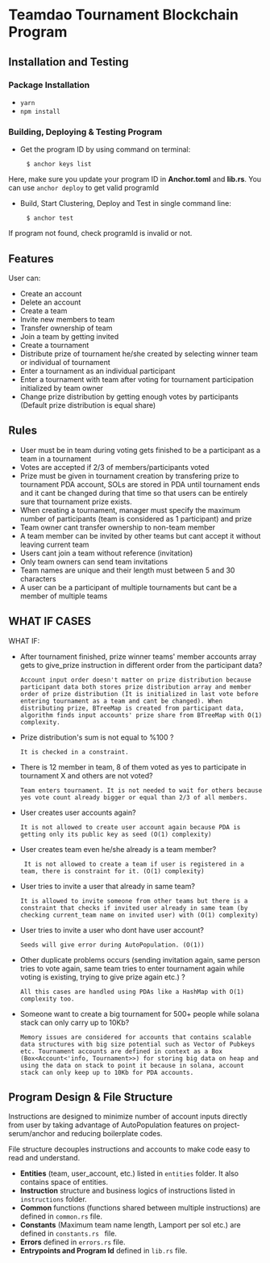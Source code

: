 # Teamdao Tournament Blockchain Program

## Installation and Testing

### Package Installation
- ``` yarn ```
- ``` npm install ```

### Building, Deploying & Testing Program
- Get the program ID by using command on terminal: 
``` 
     $ anchor keys list
```
Here, make sure you update your program ID in **Anchor.toml** and **lib.rs**. You can use ``` anchor deploy ``` to get valid programId

- Build, Start Clustering, Deploy and Test in single command line:
``` 
     $ anchor test
```
If program not found, check programId is invalid or not.


## Features

User can:
- Create an account
- Delete an account
- Create a team
- Invite new members to team
- Transfer ownership of team
- Join a team by getting invited
- Create a tournament
- Distribute prize of tournament he/she created by selecting winner team or individual of tournament
- Enter a tournament as an individual participant
- Enter a tournament with team after voting for tournament participation initialized by team owner
- Change prize distribution by getting enough votes by participants (Default prize distribution is equal share)

## Rules
- User must be in team during voting gets finished to be a participant as a team in a tournament
- Votes are accepted if 2/3 of members/participants voted
- Prize must be given in tournament creation by transfering prize to tournament PDA account, SOLs are stored in PDA until tournament ends and it cant be changed during that time so that users can be entirely sure that tournament prize exists.
- When creating a tournament, manager must specify the maximum number of participants (team is considered as 1 participant) and prize
- Team owner cant transfer ownership to non-team member
- A team member can be invited by other teams but cant accept it without leaving current team
- Users cant join a team without reference (invitation) 
- Only team owners can send team invitations
- Team names are unique and their length must between 5 and 30 characters
- A user can be a participant of multiple tournaments but cant be a member of multiple teams

## WHAT IF CASES

WHAT IF:

- After tournament finished, prize winner teams' member accounts array gets to give_prize instruction in different order from the participant data?

  ``` Account input order doesn't matter on prize distribution because participant data both stores prize distribution array and member order of prize distribution (It is initialized in last vote before entering tournament as a team and cant be changed). When distributing prize, BTreeMap is created from participant data, algorithm finds input accounts' prize share from BTreeMap with O(1) complexity.    ```

- Prize distribution's sum is not equal to %100 ?

  ``` It is checked in a constraint. ```

- There is 12 member in team, 8 of them voted as yes to participate in tournament X and others are not voted?

  ``` Team enters tournament. It is not needed to wait for others because yes vote count already bigger or equal than 2/3 of all members. ```

- User creates user accounts again?

  ``` It is not allowed to create user account again because PDA is getting only its public key as seed (O(1) complexity) ```

- User creates team even he/she already is a team member?

  ```  It is not allowed to create a team if user is registered in a team, there is constraint for it. (O(1) complexity) ```

- User tries to invite a user that already in same team?

  ``` It is allowed to invite someone from other teams but there is a constraint that checks if invited user already in same team (by checking current_team name on invited user) with (O(1) complexity) ```

- User tries to invite a user who dont have user account?

  ```Seeds will give error during AutoPopulation. (O(1)) ```

- Other duplicate problems occurs (sending invitation again, same person tries to vote again, same team tries to enter tournament again while voting is existing, trying to give prize again etc.) ?

  ``` All this cases are handled using PDAs like a HashMap with O(1) complexity too. ```

- Someone want to create a big tournament for 500+ people while solana stack can only carry up to 10Kb?

  ``` Memory issues are considered for accounts that contains scalable data structures with big size potential such as Vector of Pubkeys etc. Tournament accounts are defined in context as a Box (Box<Account<'info, Tournament>>) for storing big data on heap and using the data on stack to point it because in solana, account stack can only keep up to 10Kb for PDA accounts. ```

## Program Design & File Structure
Instructions are designed to minimize number of account inputs directly from user by taking advantage of AutoPopulation features on project-serum/anchor and reducing boilerplate codes.

File structure decouples instructions and accounts to make code easy to read and understand.

- **Entities** (team, user_account, etc.) listed in ``` entities ``` folder. It also contains space of entities.
- **Instruction** structure and business logics of instructions listed in  ``` instructions ``` folder.
- **Common** functions (functions shared between multiple instructions) are defined in ``` common.rs ``` file.
- **Constants** (Maximum team name length, Lamport per sol etc.) are defined in ```constants.rs ``` file.
- **Errors** defined in ```errors.rs``` file.
- **Entrypoints and Program Id** defined in ```lib.rs``` file.